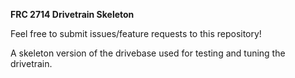 <b>FRC 2714 Drivetrain Skeleton</b>

Feel free to submit issues/feature requests to this repository!

A skeleton version of the drivebase used for testing and tuning the drivetrain.

